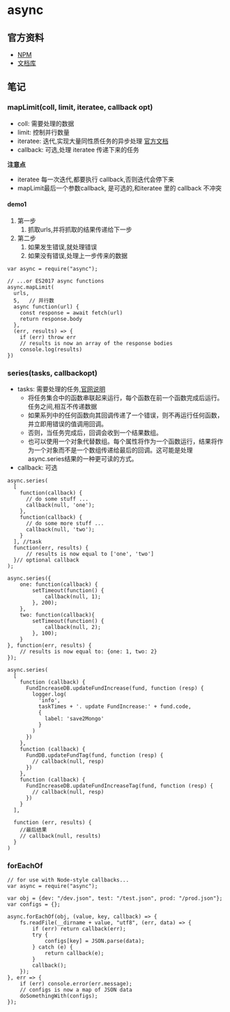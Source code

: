 # async

## 官方资料

- [NPM](https://www.npmjs.com/package/async)
- [文档库](https://caolan.github.io/async/v3/)

## 笔记

### mapLimit(coll, limit, iteratee, callback opt)

- coll: 需要处理的数据
- limit: 控制并行数量
- iteratee: 迭代,实现大量同性质任务的异步处理 [官方文档](https://caolan.github.io/async/v3/global.html)
- callback: 可选,处理 iteratee 传递下来的任务

**注意点**

- iteratee 每一次迭代,都要执行 callback,否则迭代会停下来
- mapLimit最后一个参数callback, 是可选的,和iteratee 里的 callback 不冲突

#### demo1

1. 第一步
   1. 抓取urls,并将抓取的结果传递给下一步
2. 第二步
   1. 如果发生错误,就处理错误
   2. 如果没有错误,处理上一步传来的数据

```JS
var async = require("async");
 
// ...or ES2017 async functions
async.mapLimit(
  urls, 
  5,   // 并行数
  async function(url) {
    const response = await fetch(url)
    return response.body
  }, 
  (err, results) => {
    if (err) throw err
    // results is now an array of the response bodies
    console.log(results)
})
```

### series(tasks, callbackopt)

- tasks: 需要处理的任务,[官网说明](https://caolan.github.io/async/v3/docs.html#series)
  - 将任务集合中的函数串联起来运行，每个函数在前一个函数完成后运行。任务之间,相互不传递数据
  - 如果系列中的任何函数向其回调传递了一个错误，则不再运行任何函数，并立即用错误的值调用回调。
  - 否则，当任务完成后，回调会收到一个结果数组。
  - 也可以使用一个对象代替数组。每个属性将作为一个函数运行，结果将作为一个对象而不是一个数组传递给最后的回调。这可能是处理async.series结果的一种更可读的方式。
- callback: 可选  

```JS
async.series(
  [
    function(callback) {
      // do some stuff ...
      callback(null, 'one');
    },
    function(callback) {
      // do some more stuff ...
      callback(null, 'two');
    }
  ], //task
  function(err, results) {
      // results is now equal to ['one', 'two']
  }// optional callback
);

async.series({
    one: function(callback) {
        setTimeout(function() {
            callback(null, 1);
        }, 200);
    },
    two: function(callback){
        setTimeout(function() {
            callback(null, 2);
        }, 100);
    }
}, function(err, results) {
    // results is now equal to: {one: 1, two: 2}
});
```

```JS
async.series(
  [
    function (callback) {
      FundIncreaseDB.updateFundIncrease(fund, function (resp) {
        logger.log(
          'info',
          taskTimes + '. update FundIncrease:' + fund.code,
          {
            label: 'save2Mongo'
          }
        )
      })
    },
    function (callback) {
      FundDB.updateFundTag(fund, function (resp) {
        // callback(null, resp)
      })
    },
    function (callback) {
      FundIncreaseDB.updateFundIncreaseTag(fund, function (resp) {
        // callback(null, resp)
      })
    }
  ],

  function (err, results) {
    //最后结果
    // callback(null, results)
  }
)
```
### forEachOf

```JS
// for use with Node-style callbacks...
var async = require("async");
 
var obj = {dev: "/dev.json", test: "/test.json", prod: "/prod.json"};
var configs = {};
 
async.forEachOf(obj, (value, key, callback) => {
    fs.readFile(__dirname + value, "utf8", (err, data) => {
        if (err) return callback(err);
        try {
            configs[key] = JSON.parse(data);
        } catch (e) {
            return callback(e);
        }
        callback();
    });
}, err => {
    if (err) console.error(err.message);
    // configs is now a map of JSON data
    doSomethingWith(configs);
});
```